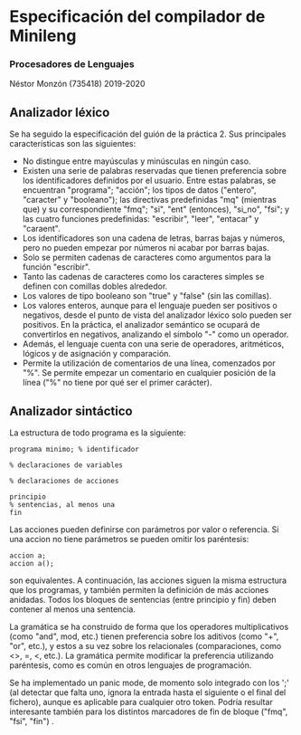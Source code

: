 # Especificación del compilador de Minileng
### Procesadores de Lenguajes

Néstor Monzón (735418)
2019-2020   

## Analizador léxico
Se ha seguido la especificación del guión de la práctica 2. Sus principales características son las siguientes:
- No distingue entre mayúsculas y minúsculas en ningún caso.
- Existen una serie de palabras reservadas que tienen preferencia sobre los identificadores definidos por el usuario.
  Entre estas palabras, se encuentran "programa"; "acción"; los tipos de datos ("entero", "caracter" y "booleano"); las directivas
  predefinidas "mq" (mientras que) y su correspondiente "fmq"; "si", "ent" (entonces), "si_no", "fsi"; y las cuatro funciones predefinidas:
  "escribir", "leer", "entacar" y "caraent".
- Los identificadores son una cadena de letras, barras bajas y números, pero no pueden empezar por números ni acabar por barras bajas.
- Solo se permiten cadenas de caracteres como argumentos para la función "escribir".
- Tanto las cadenas de caracteres como los caracteres simples se definen con comillas dobles alrededor.
- Los valores de tipo booleano son "true" y "false" (sin las comillas).
- Los valores enteros, aunque para el lenguaje pueden ser positivos o negativos, desde el punto de vista del analizador léxico solo pueden ser
  positivos. En la práctica, el analizador semántico se ocupará de convertirlos en negativos, analizando el símbolo "-" como un operador.
- Además, el lenguaje cuenta con una serie de operadores, aritméticos, lógicos y de asignación y comparación.
- Permite la utilización de comentarios de una línea, comenzados por "%". Se permite empezar un comentario en cualquier posición de la línea
  ("%" no tiene por qué ser el primer carácter).

## Analizador sintáctico
La estructura de todo programa es la siguiente:
```
programa minimo; % identificador

% declaraciones de variables

% declaraciones de acciones

principio
% sentencias, al menos una
fin
```
Las acciones pueden definirse con parámetros por valor o referencia. Si una accion no tiene parámetros se pueden omitir los paréntesis:
```
accion a;
accion a();
```
son equivalentes.
A continuación, las acciones siguen la misma estructura que los programas, y también permiten la definición de más acciones anidadas.
Todos los bloques de sentencias (entre principio y fin) deben contener al menos una sentencia.

La gramática se ha construido de forma que los operadores multiplicativos (como "and", mod, etc.) tienen preferencia sobre los aditivos
(como "+", "or", etc.), y estos a su vez sobre los relacionales (comparaciones, como <>, =, <, etc.). La gramática permite modificar la
preferencia utilizando paréntesis, como es común en otros lenguajes de programación.



Se ha implementado un panic mode, de momento solo integrado con los ';' (al detectar que falta uno, ignora la entrada hasta el siguiente o el final
del fichero), aunque es aplicable para cualquier otro token. Podría resultar interesante también para los distintos marcadores de fin de bloque
("fmq", "fsi", "fin") .
